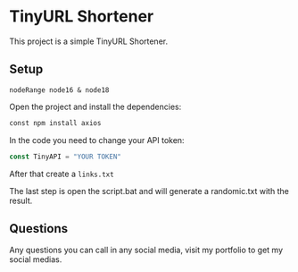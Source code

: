 # TinyURL Shortener

This project is a simple TinyURL Shortener.

## Setup

` nodeRange node16 & node18 `

Open the project and install the dependencies:


```sh
const npm install axios
```



In the code you need to change your API token:

```js
const TinyAPI = "YOUR TOKEN"
```

After that create a `links.txt`

The last step is open the script.bat and will generate a randomic.txt with the result.

## Questions

Any questions you can call in any social media, visit my portfolio to get my social medias.


